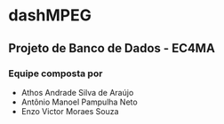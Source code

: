 # dashMPEG
## Projeto de Banco de Dados - EC4MA

### Equipe composta por
  - Athos Andrade Silva de Araújo 
  - Antônio Manoel Pampulha Neto
  - Enzo Victor Moraes Souza
